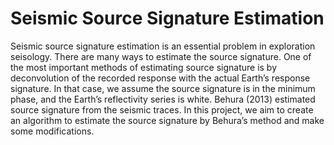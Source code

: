 # Seismic Source Signature Estimation

Seismic source signature estimation is an essential problem in exploration seisology. There are many ways to estimate the source signature. One of the most important methods of estimating source signature is by deconvolution of the recorded response with the actual Earth’s response signature. In that case, we assume the source signature is in the minimum phase, and the Earth’s reflectivity series is white. Behura (2013) estimated source signature from the seismic traces. In this project, we aim to create an algorithm to estimate the source signature by Behura’s method and make some modifications.
